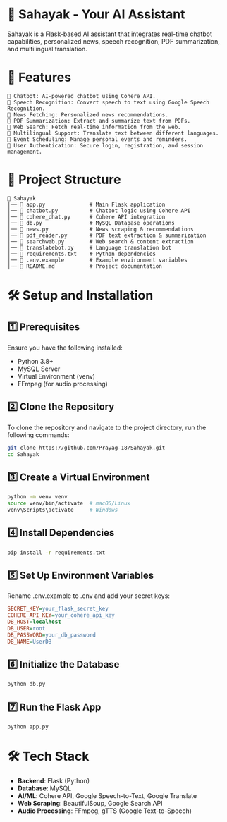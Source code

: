 # 📌 Sahayak - Your AI Assistant
Sahayak is a Flask-based AI assistant that integrates real-time chatbot capabilities, personalized news, speech recognition, PDF summarization, and multilingual translation.

# 🚀 Features
```
🔹 Chatbot: AI-powered chatbot using Cohere API.
🔹 Speech Recognition: Convert speech to text using Google Speech Recognition.
🔹 News Fetching: Personalized news recommendations.
🔹 PDF Summarization: Extract and summarize text from PDFs.
🔹 Web Search: Fetch real-time information from the web.
🔹 Multilingual Support: Translate text between different languages.
🔹 Event Scheduling: Manage personal events and reminders.
🔹 User Authentication: Secure login, registration, and session management.
```

# 📂 Project Structure
```
📁 Sahayak
│── 📄 app.py              # Main Flask application
│── 📄 chatbot.py          # Chatbot logic using Cohere API
│── 📄 cohere_chat.py      # Cohere API integration
│── 📄 db.py               # MySQL Database operations
│── 📄 news.py             # News scraping & recommendations
│── 📄 pdf_reader.py       # PDF text extraction & summarization
│── 📄 searchweb.py        # Web search & content extraction
│── 📄 translatebot.py     # Language translation bot
│── 📄 requirements.txt    # Python dependencies
│── 📄 .env.example        # Example environment variables
│── 📄 README.md           # Project documentation
```

# 🛠️ Setup and Installation
<h2>1️⃣ Prerequisites</h2>
Ensure you have the following installed:

- Python 3.8+
- MySQL Server
- Virtual Environment (venv)
- FFmpeg (for audio processing)

<h2>2️⃣ Clone the Repository</h2>
To clone the repository and navigate to the project directory, run the following commands:

```bash
git clone https://github.com/Prayag-18/Sahayak.git
cd Sahayak
```

<h2>3️⃣ Create a Virtual Environment</h2>

```bash
python -m venv venv
source venv/bin/activate  # macOS/Linux
venv\Scripts\activate     # Windows
```
<h2>4️⃣ Install Dependencies</h2>

```bash
pip install -r requirements.txt
```

<h2>5️⃣ Set Up Environment Variables</h2>

Rename .env.example to .env and add your secret keys:
```ini
SECRET_KEY=your_flask_secret_key
COHERE_API_KEY=your_cohere_api_key
DB_HOST=localhost
DB_USER=root
DB_PASSWORD=your_db_password
DB_NAME=UserDB
```

<h2>6️⃣ Initialize the Database</h2>

```bash
python db.py
```

<h2>7️⃣ Run the Flask App</h2>

```bash
python app.py
```

# 🛠️ Tech Stack

- **Backend**: Flask (Python)
- **Database**: MySQL
- **AI/ML**: Cohere API, Google Speech-to-Text, Google Translate
- **Web Scraping**: BeautifulSoup, Google Search API
- **Audio Processing**: FFmpeg, gTTS (Google Text-to-Speech)
